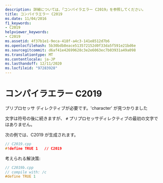 ```yaml
---
description: 詳細については、「コンパイラエラー C2019」を参照してください。
title: コンパイラエラー C2019
ms.date: 11/04/2016
f1_keywords:
- C2019
helpviewer_keywords:
- C2019
ms.assetid: 4f37b1e1-9eca-418f-a4c3-141e8512d7b6
ms.openlocfilehash: 5b30bdb8eace513572152d0f33da5f591e21bd6e
ms.sourcegitcommit: d6af41e42699628c3e2e6063ec7b03931a49a098
ms.translationtype: MT
ms.contentlocale: ja-JP
ms.lasthandoff: 12/11/2020
ms.locfileid: "97283928"
---
```

# <a name="compiler-error-c2019"></a>コンパイラエラー C2019

プリプロセッサ ディレクティブが必要です。'character' が見つかりました

文字は符号の後に続きますが、 `#` プリプロセッサディレクティブの最初の文字ではありません。

次の例では、C2019 が生成されます。

```cpp
// C2019.cpp
#!define TRUE 1   // C2019
```

考えられる解決策:

```cpp
// C2019b.cpp
// compile with: /c
#define TRUE 1
```
